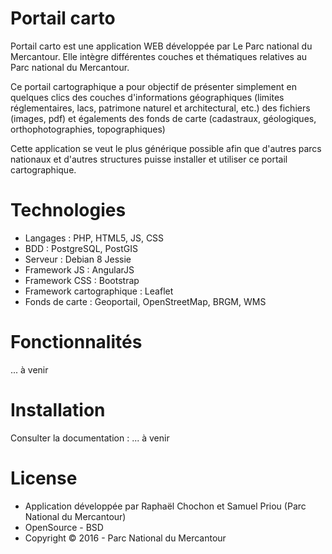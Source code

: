 # Portail carto

Portail carto est une application WEB développée par Le Parc national du Mercantour. Elle intègre différentes couches et thématiques relatives au Parc national du Mercantour.

Ce portail cartographique a pour objectif de présenter simplement en quelques clics des couches d'informations géographiques (limites réglementaires, lacs, patrimone naturel et architectural, etc.) des fichiers (images, pdf) et égalements des fonds de carte (cadastraux, géologiques, orthophotographies, topographiques)

Cette application se veut le plus générique possible afin que d'autres parcs nationaux et d'autres structures puisse installer et utiliser ce portail cartographique.

# Technologies

* Langages : PHP, HTML5, JS, CSS
* BDD : PostgreSQL, PostGIS
* Serveur : Debian 8 Jessie
* Framework JS : AngularJS
* Framework CSS : Bootstrap
* Framework cartographique : Leaflet
* Fonds de carte : Geoportail, OpenStreetMap, BRGM, WMS

# Fonctionnalités

... à venir

# Installation

Consulter la documentation : ... à venir

# License

* Application développée par Raphaël Chochon et Samuel Priou (Parc National du Mercantour)
* OpenSource - BSD
* Copyright © 2016 - Parc National du Mercantour
